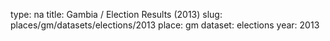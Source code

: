 type: na
title: Gambia / Election Results (2013)
slug: places/gm/datasets/elections/2013
place: gm
dataset: elections
year: 2013
